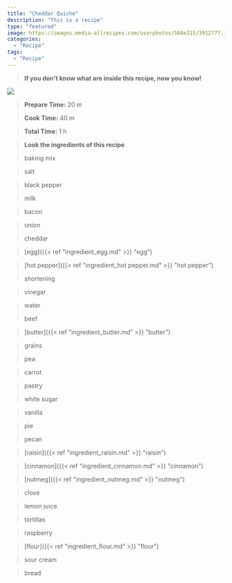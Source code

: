 ```yaml
---
title: "Cheddar Quiche"
description: "This is a recipe"
type: "featured"
image: https://images.media-allrecipes.com/userphotos/560x315/3912777.jpg
categories: 
  - "Recipe"
tags: 
  - "Recipe"
---
```



>**If you don't know what are inside this recipe, now you know!**

![](../images/Recipes-Banner.jpg)
> **Prepare Time:** 20 m


> **Cook Time:** 40 m


> **Total Time:** 1 h

> **Look the ingredients of this recipe**

> baking mix

> salt

> black pepper

> milk

> bacon

> onion

> cheddar

> [egg]({{< ref "ingredient_egg.md" >}} "egg")

> [hot pepper]({{< ref "ingredient_hot pepper.md" >}} "hot pepper")

> shortening

> vinegar

> water

> beef

> [butter]({{< ref "ingredient_butter.md" >}} "butter")

> grains

> pea

> carrot

> pastry

> white sugar

> vanilla

> pie

> pecan

> [raisin]({{< ref "ingredient_raisin.md" >}} "raisin")

> [cinnamon]({{< ref "ingredient_cinnamon.md" >}} "cinnamon")

> [nutmeg]({{< ref "ingredient_nutmeg.md" >}} "nutmeg")

> clove

> lemon juice

> tortillas

> raspberry

> [flour]({{< ref "ingredient_flour.md" >}} "flour")

> sour cream

> bread

